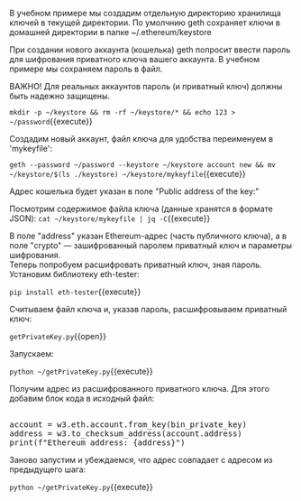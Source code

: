 В учебном примере мы создадим отдельную директорию хранилища ключей в текущей директории. По умолчнию geth сохраняет ключи в домашней директории в папке ~/.ethereum/keystore  

При создании нового аккаунта (кошелька) geth попросит ввести пароль для шифрования приватного ключа вашего аккаунта. В учебном примере мы сохраняем пароль в файл.  

ВАЖНО! Для реальных аккаунтов пароль (и приватный ключ) должны быть надежно защищены.

`mkdir -p ~/keystore && rm -rf ~/keystore/* && echo 123 > ~/password`{{execute}}

Создадим новый аккаунт, файл ключа для удобства переименуем в 'mykeyfile':

`geth --password ~/password --keystore ~/keystore account new && mv ~/keystore/$(ls ./keystore) ~/keystore/mykeyfile`{{execute}}

Адрес кошелька будет указан в поле "Public address of the key:"

Посмотрим содержимое файла ключа (данные хранятся в формате JSON):
`cat ~/keystore/mykeyfile | jq -C`{{execute}}  

В поле "address" указан Ethereum-адрес (часть публичного ключа), а в поле "crypto" — зашифрованный паролем приватный ключ и параметры шифрования.  
Теперь попробуем расшифровать приватный ключ, зная пароль. Установим библиотеку eth-tester: 

`pip install eth-tester`{{execute}} 

Считываем файл ключа и, указав пароль, расшифровываем приватный ключ:  

`getPrivateKey.py`{{open}}

Запускаем:

`python ~/getPrivateKey.py`{{execute}} 

Получим адрес из расшифрованного приватного ключа. Для этого добавим блок кода в исходный файл:  
<pre class="file" data-filename="./getPrivateKey.py" data-target="insert" data-marker="##end Of First Block##">

account = w3.eth.account.from_key(bin_private_key)
address = w3.to_checksum_address(account.address)
print(f"Ethereum address: {address}")
</pre>

Заново запустим и убеждаемся, что адрес совпадает с адресом из предыдущего шага:  

`python ~/getPrivateKey.py`{{execute}} 